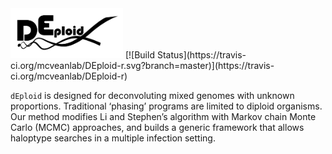 <img src="extra/deploid.png" width="180">
[![Build Status](https://travis-ci.org/mcveanlab/DEploid-r.svg?branch=master)](https://travis-ci.org/mcveanlab/DEploid-r)

`dEploid` is designed for deconvoluting mixed genomes with unknown proportions. Traditional ‘phasing’ programs are limited to diploid organisms. Our method modifies Li and Stephen’s algorithm with Markov chain Monte Carlo (MCMC) approaches, and builds a generic framework that allows haloptype searches in a multiple infection setting.
